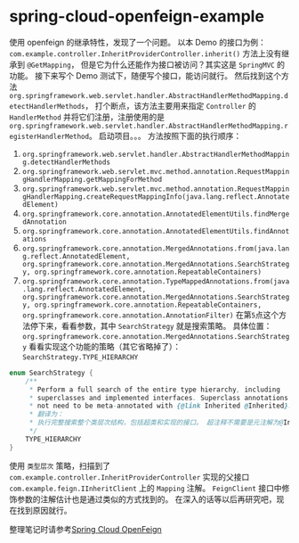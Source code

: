 # spring-cloud-openfeign-example
使用 openfeign 的继承特性，发现了一个问题。
以本 Demo 的接口为例：
`com.example.controller.InheritProviderController.inherit()` 方法上没有继承到 `@GetMapping`，
但是它为什么还能作为接口被访问？其实这是 `SpringMVC` 的功能。
接下来写个 Demo 测试下，随便写个接口，能访问就行。
然后找到这个方法 `org.springframework.web.servlet.handler.AbstractHandlerMethodMapping.detectHandlerMethods`，
打个断点，该方法主要用来指定 `Controller` 的 `HandlerMethod` 并将它们注册，注册使用的是 
`org.springframework.web.servlet.handler.AbstractHandlerMethodMapping.registerHandlerMethod`。
启动项目。。。
方法按照下面的执行顺序：
1. `org.springframework.web.servlet.handler.AbstractHandlerMethodMapping.detectHandlerMethods`
2. `org.springframework.web.servlet.mvc.method.annotation.RequestMappingHandlerMapping.getMappingForMethod`
3. `org.springframework.web.servlet.mvc.method.annotation.RequestMappingHandlerMapping.createRequestMappingInfo(java.lang.reflect.AnnotatedElement)`
4. `org.springframework.core.annotation.AnnotatedElementUtils.findMergedAnnotation`
5. `org.springframework.core.annotation.AnnotatedElementUtils.findAnnotations`
6. `org.springframework.core.annotation.MergedAnnotations.from(java.lang.reflect.AnnotatedElement, org.springframework.core.annotation.MergedAnnotations.SearchStrategy, org.springframework.core.annotation.RepeatableContainers)`
7. `org.springframework.core.annotation.TypeMappedAnnotations.from(java.lang.reflect.AnnotatedElement, org.springframework.core.annotation.MergedAnnotations.SearchStrategy, org.springframework.core.annotation.RepeatableContainers, org.springframework.core.annotation.AnnotationFilter)`
在第`5`点这个方法停下来，看看参数，其中 `SearchStrategy` 就是搜索策略。
具体位置：`org.springframework.core.annotation.MergedAnnotations.SearchStrategy`
看看实现这个功能的策略（其它省略掉了）：`SearchStrategy.TYPE_HIERARCHY`
```java
enum SearchStrategy {
    /**
     * Perform a full search of the entire type hierarchy, including
     * superclasses and implemented interfaces. Superclass annotations do
     * not need to be meta-annotated with {@link Inherited @Inherited}.
     * 翻译为：
     * 执行完整搜索整个类层次结构，包括超类和实现的接口。 超注释不需要是元注解为@Inherited 。
     */
    TYPE_HIERARCHY
}
```
使用 `类型层次` 策略，扫描到了 `com.example.controller.InheritProviderController` 实现的父接口
`com.example.feign.IInheritClient` 上的 `Mapping` 注解。
`FeignClient` 接口中修饰参数的注解估计也是通过类似的方式找到的。
在深入的话等以后再研究吧，现在找到原因就行。

整理笔记时请参考[Spring Cloud OpenFeign](https://cloud.spring.io/spring-cloud-static/spring-cloud-openfeign/2.2.2.RELEASE/reference/html/#netflix-feign-starter)
